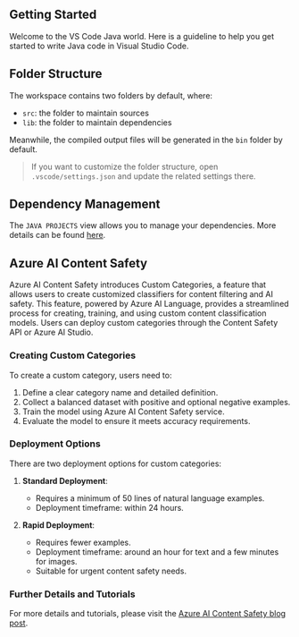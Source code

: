 ## Getting Started

Welcome to the VS Code Java world. Here is a guideline to help you get started to write Java code in Visual Studio Code.

## Folder Structure

The workspace contains two folders by default, where:

- `src`: the folder to maintain sources
- `lib`: the folder to maintain dependencies

Meanwhile, the compiled output files will be generated in the `bin` folder by default.

> If you want to customize the folder structure, open `.vscode/settings.json` and update the related settings there.

## Dependency Management

The `JAVA PROJECTS` view allows you to manage your dependencies. More details can be found [here](https://github.com/microsoft/vscode-java-dependency#manage-dependencies).

## Azure AI Content Safety

Azure AI Content Safety introduces Custom Categories, a feature that allows users to create customized classifiers for content filtering and AI safety. This feature, powered by Azure AI Language, provides a streamlined process for creating, training, and using custom content classification models. Users can deploy custom categories through the Content Safety API or Azure AI Studio.

### Creating Custom Categories

To create a custom category, users need to:
1. Define a clear category name and detailed definition.
2. Collect a balanced dataset with positive and optional negative examples.
3. Train the model using Azure AI Content Safety service.
4. Evaluate the model to ensure it meets accuracy requirements.

### Deployment Options

There are two deployment options for custom categories:

1. **Standard Deployment**:
   - Requires a minimum of 50 lines of natural language examples.
   - Deployment timeframe: within 24 hours.

2. **Rapid Deployment**:
   - Requires fewer examples.
   - Deployment timeframe: around an hour for text and a few minutes for images.
   - Suitable for urgent content safety needs.

### Further Details and Tutorials

For more details and tutorials, please visit the [Azure AI Content Safety blog post](https://techcommunity.microsoft.com/blog/azure-ai-services-blog/announcing-custom-categories-public-preview-in-azure-ai-content-safety/4147024).
